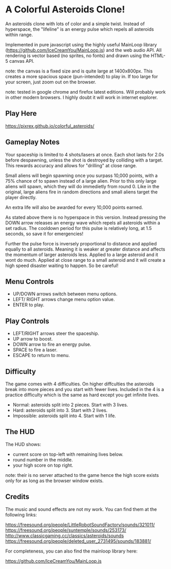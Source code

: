 
# A Colorful Asteroids Clone!

An asteroids clone with lots of color and a simple twist. Instead of hyperspace, the "lifeline" is an energy pulse which repels all asteroids within range.

Implemented in pure javascript using the highly useful MainLoop library (https://github.com/IceCreamYou/MainLoop.js) and the web audio API. All rendering is vector based (no sprites, no fonts) and drawn using the HTML-5 canvas API.

note: the canvas is a fixed size and is quite large at 1400x800px. This creates a more spacious space (pun-intended) to play in. If too large for your screen, just zoom out on the browser.

note: tested in google chrome and firefox latest editions. Will probably work in other modern browsers. I highly doubt it will work in internet explorer.

## Play Here

https://pixrex.github.io/colorful_asteroids/

## Gameplay Notes

Your spaceship is limited to 4 shots/lasers at once. Each shot lasts for 2.0s before despawning, unless the shot is destroyed by colliding with a target. This rewards accuracy and allows for "drilling" at close range.

Small aliens will begin spawning once you surpass 10,000 points, with a 75% chance of to spawn instead of a large alien. Prior to this only large aliens will spawn, which they will do immedietly from round 0. Like in the original, large aliens fire in random directions and small aliens target the player directly. 

An extra life will also be awarded for every 10,000 points earned.

As stated above there is no hyperspace in this version. Instead pressing the DOWN arrow releases an energy wave which repels all asteroids within a set radius. The cooldown period for this pulse is relatively long, at 1.5 seconds, so save it for emergencies!

Further the pulse force is inversely proportional to distance and applied equally to all asteroids. Meaning it is weaker at greater distance and affects the momentum of larger asteroids less. Applied to a large asteroid and it wont do much. Applied at close range to a small asteroid and it will create a high speed disaster waiting to happen. So be careful!

## Menu Controls

- UP/DOWN arrows switch between menu options.
- LEFT/ RIGHT arrows change menu option value.
- ENTER to play.

## Play Controls

- LEFT/RIGHT arrows steer the spaceship.
- UP arrow to boost.
- DOWN arrow to fire an energy pulse.
- SPACE to fire a laser.
- ESCAPE to return to menu.

## Difficulty

The game comes with 4 difficulties. On higher diffculties the asteroids break into more pieces and you start with fewer lives. Included in the 4 is a practice difficulty which is the same as hard except you get infinite lives.

- Normal: asteroids split into 2 pieces. Start with 3 lives.
- Hard: asteroids split into 3. Start with 2 lives.
- Impossible: asteroids split into 4. Start with 1 life.

## The HUD

The HUD shows:

- current score on top-left with remaining lives below.
- round number in the middle.
- your high score on top right.

note: their is no server attached to the game hence the high score exists only for as long as the browser window exists.

## Credits

The music and sound effects are not my work. You can find them at the following links:

https://freesound.org/people/LittleRobotSoundFactory/sounds/321011/
https://freesound.org/people/suntemple/sounds/253173/
http://www.classicgaming.cc/classics/asteroids/sounds
https://freesound.org/people/deleted_user_2731495/sounds/183881/

For completeness, you can also find the mainloop library here:

https://github.com/IceCreamYou/MainLoop.js

